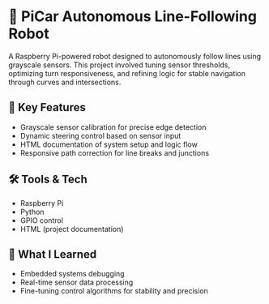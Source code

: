 # 🤖 PiCar Autonomous Line-Following Robot

A Raspberry Pi-powered robot designed to autonomously follow lines using grayscale sensors. This project involved tuning sensor thresholds, optimizing turn responsiveness, and refining logic for stable navigation through curves and intersections.

## 🔧 Key Features
- Grayscale sensor calibration for precise edge detection
- Dynamic steering control based on sensor input
- HTML documentation of system setup and logic flow
- Responsive path correction for line breaks and junctions

## 🛠 Tools & Tech
- Raspberry Pi
- Python
- GPIO control
- HTML (project documentation)

## 🚗 What I Learned
- Embedded systems debugging
- Real-time sensor data processing
- Fine-tuning control algorithms for stability and precision
